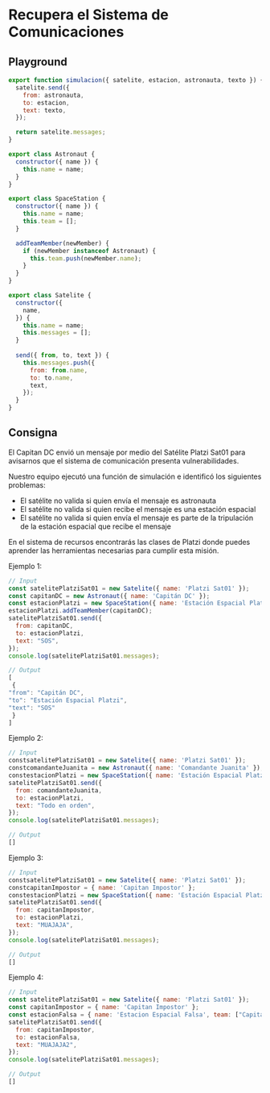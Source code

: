 # Recupera el Sistema de Comunicaciones
## Playground

```jsx
export function simulacion({ satelite, estacion, astronauta, texto }) {
  satelite.send({
    from: astronauta,
    to: estacion,
    text: texto,
  });

  return satelite.messages;
}

export class Astronaut {
  constructor({ name }) {
    this.name = name;
  }
}

export class SpaceStation {
  constructor({ name }) {
    this.name = name;
    this.team = [];
  }

  addTeamMember(newMember) {
    if (newMember instanceof Astronaut) {
      this.team.push(newMember.name);
    }
  }
}

export class Satelite {
  constructor({
    name,
  }) {
    this.name = name;
    this.messages = [];
  }
  
  send({ from, to, text }) {
    this.messages.push({
      from: from.name,
      to: to.name,
      text,
    });
  }
}
```

## Consigna

El Capitan DC envió un mensaje por medio del Satélite Platzi Sat01 para avisarnos que el sistema de comunicación presenta vulnerabilidades.

Nuestro equipo ejecutó una función de simulación e identificó los siguientes problemas:

- El satélite no valida si quien envía el mensaje es astronauta
- El satélite no valida si quien recibe el mensaje es una estación espacial
- El satélite no valida si quien envía el mensaje es parte de la tripulación de la estación espacial que recibe el mensaje

En el sistema de recursos encontrarás las clases de Platzi donde puedes aprender las herramientas necesarias para cumplir esta misión.

Ejemplo 1:

```jsx
// Input
const satelitePlatziSat01 = new Satelite({ name: 'Platzi Sat01' });
const capitanDC = new Astronaut({ name: 'Capitán DC' });
const estacionPlatzi = new SpaceStation({ name: 'Estación Espacial Platzi' });
estacionPlatzi.addTeamMember(capitanDC);
satelitePlatziSat01.send({
  from: capitanDC,
  to: estacionPlatzi,
  text: "SOS",
});
console.log(satelitePlatziSat01.messages);

// Output
[
 {
"from": "Capitán DC",
"to": "Estación Espacial Platzi",
"text": "SOS"
 }
]
```

Ejemplo 2:

```jsx
// Input
constsatelitePlatziSat01 = new Satelite({ name: 'Platzi Sat01' });
constcomandanteJuanita = new Astronaut({ name: 'Comandante Juanita' });
constestacionPlatzi = new SpaceStation({ name: 'Estación Espacial Platzi' });
satelitePlatziSat01.send({
  from: comandanteJuanita,
  to: estacionPlatzi,
  text: "Todo en orden",
});
console.log(satelitePlatziSat01.messages);

// Output
[]
```

Ejemplo 3:

```jsx
// Input
constsatelitePlatziSat01 = new Satelite({ name: 'Platzi Sat01' });
constcapitanImpostor = { name: 'Capitan Impostor' };
constestacionPlatzi = new SpaceStation({ name: 'Estación Espacial Platzi' });
satelitePlatziSat01.send({
  from: capitanImpostor,
  to: estacionPlatzi,
  text: "MUAJAJA",
});
console.log(satelitePlatziSat01.messages);

// Output
[]
```

Ejemplo 4:

```jsx
// Input
const satelitePlatziSat01 = new Satelite({ name: 'Platzi Sat01' });
const capitanImpostor = { name: 'Capitan Impostor' };
const estacionFalsa = { name: 'Estacion Espacial Falsa', team: ["Capitan Impostor"] };
satelitePlatziSat01.send({
  from: capitanImpostor,
  to: estacionFalsa,
  text: "MUAJAJA2",
});
console.log(satelitePlatziSat01.messages);

// Output
[]
```